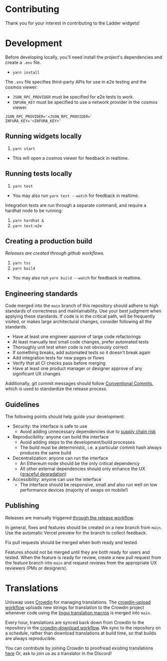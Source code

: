 # Contributing

Thank you for your interest in contributing to the Ladder widgets!

# Development

Before developing locally, you'll need install the project's dependencies and create a `.env` file.

- `yarn install`

The `.env` file specifies third-party APIs for use in e2e testing and the cosmos viewer:

- `JSON_RPC_PROVIDER` must be specified for e2e tests to work.
- `INFURA_KEY` must be specified to use a network provider in the cosmos viewer.

```
JSON_RPC_PROVIDER='<JSON_RPC_PROVIDER>`
INFURA_KEY='<INFURA_KEY>'
```

## Running widgets locally

1. `yarn start`

- This will open a cosmos viewer for feedback in realtime.

## Running tests locally

1. `yarn test`

- You may also run `yarn test --watch` for feedback in realtime.

Integration tests are run through a separate command, and require a hardhat node to be running:

1. `yarn hardhat &`
1. `yarn test:e2e`

## Creating a production build

_Releases are created through github workflows._

1. `yarn tsc`
1. `yarn build`

- You may also run `yarn build --watch` for feedback in realtime.

## Engineering standards

Code merged into the `main` branch of this repository should adhere to high standards of correctness and maintainability.
Use your best judgment when applying these standards.
If code is in the critical path, will be frequently visited, or makes large architectural changes, consider following all the standards.

- Have at least one engineer approve of large code refactorings
- At least manually test small code changes, prefer automated tests
- Thoroughly unit test when code is not obviously correct
- If something breaks, add automated tests so it doesn't break again
- Add integration tests for new pages or flows
- Verify that all CI checks pass before merging
- Have at least one product manager or designer approve of any significant UX changes

Additionally, git commit messages should follow [Conventional Commits](https://conventionalcommits.org), which is used to standardize the release process.

## Guidelines

The following points should help guide your development:

- Security: the interface is safe to use
  - Avoid adding unnecessary dependencies due to [supply chain risk](https://github.com/LavaMoat/lavamoat#further-reading-on-software-supplychain-security)
- Reproducibility: anyone can build the interface
  - Avoid adding steps to the development/build processes
  - The build must be deterministic, i.e. a particular commit hash always produces the same build
- Decentralization: anyone can run the interface
  - An Ethereum node should be the only critical dependency
  - All other external dependencies should only enhance the UX ([graceful degradation](https://developer.mozilla.org/en-US/docs/Glossary/Graceful_degradation))
- Accessibility: anyone can use the interface
  - The interface should be responsive, small and also run well on low performance devices (majority of swaps on mobile!)

## Publishing

Releases are manually triggered [through the release workflow](https://github.com/Uniswap/uniswap-interface/actions/workflows/release.yaml).

In general, fixes and features should be created on a new branch from `main`.
Use the automatic Vercel preview for the branch to collect feedback.

Fix pull requests should be merged when both ready and tested.

Features should not be merged until they are both ready for users and tested.
When the feature is ready for review, create a new pull request from the feature branch into `main` and request reviews from the appropriate UX reviewers (PMs or designers).

# Translations

Uniswap uses [Crowdin](https://crowdin.com/project/uniswap-interface) for managing translations.
The [crowdin-upload workflow](./.github/workflows/crowdin-upload.yaml) uploads new strings for translation to the Crowdin project whenever code using the [lingui translation macros](https://lingui.js.org/ref/macro.html) is merged into `main`.

Every hour, translations are synced back down from Crowdin to the repository in the [crowdin-download workflow](./.github/workflows/crowdin-download.yaml).
We sync to the repository on a schedule, rather than download translations at build time, so that builds are always reproducible.

You can contribute by joining Crowdin to proofread existing translations [here](https://crowdin.com/project/uniswap-interface/invite?d=93i5n413q403t4g473p443o4c3t2g3s21343u2c3n403l4b3v2735353i4g4k4l4g453j4g4o4j4e4k4b323l4a3h463s4g453q443m4e3t2b303s2a35353l403o443v293e303k4g4n4r4g483i4g4r4j4e4o473i5n4a3t463t4o4)
Or, ask to join us as a translator in the Discord!
